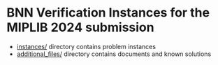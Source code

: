 # BNN Verification Instances for the MIPLIB 2024 submission

- [instances/](instances/) directory contains problem instances
- [additional_files/](additional_files/) directory contains documents and known solutions
